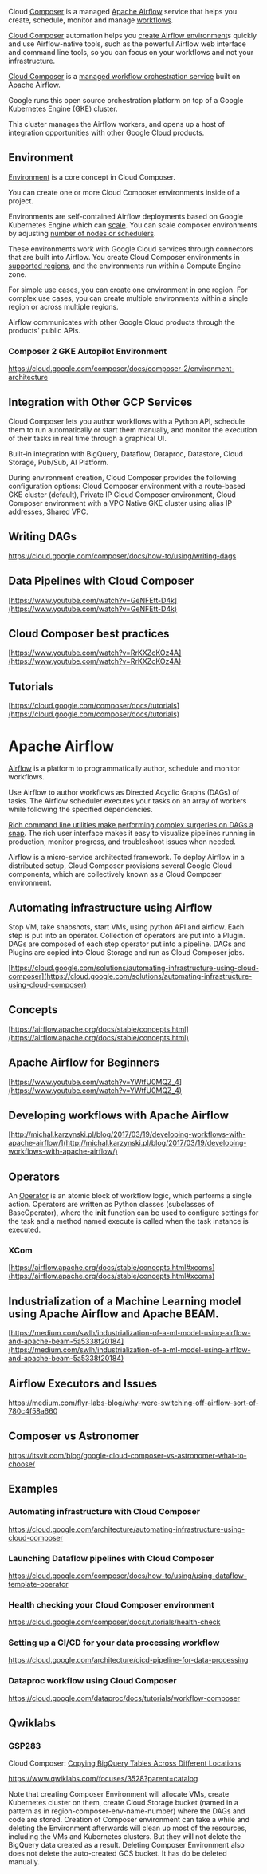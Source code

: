 

Cloud [Composer](https://cloud.google.com/composer/) is a managed [Apache Airflow](https://airflow.apache.org/) service that helps you create, schedule, monitor and manage [workflows](Workflows). 

[Cloud Composer](   https://cloud.google.com/composer/docs ) automation helps you [create Airflow environment](https://cloud.google.com/composer/docs/how-to/managing/creating)s quickly and use Airflow-native tools, such as the powerful Airflow web interface and command line tools, so you can focus on your workflows and not your infrastructure.



[Cloud Composer](  https://www.youtube.com/watch?v=bwZOAXnCMf8 ) is a [managed workflow orchestration service](https://cloud.google.com/blog/products/data-analytics/cloud-composer-is-now-in-beta-build-and-run-practical-workflows-with-minimal-effort
) built on Apache Airflow. 


Google runs this open source orchestration platform on top of a Google Kubernetes Engine (GKE) cluster. 

This cluster manages the Airflow workers, and opens up a host of integration opportunities with other Google Cloud products.


## Environment

[Environment](https://cloud.google.com/composer/docs/concepts/architecture) is a core concept in Cloud Composer. 

You can create one or more Cloud Composer environments inside of a project. 

Environments are self-contained Airflow deployments based on Google Kubernetes Engine which can [scale](https://cloud.google.com/composer/docs/environment-scaling).  You can scale composer environments by adjusting [number of nodes or schedulers](https://cloud.google.com/composer/docs/scale-environments).

These environments work with Google Cloud services through connectors that are built into Airflow. You create Cloud Composer environments in [supported regions](https://cloud.google.com/about/locations), and the environments run within a Compute Engine zone. 

For simple use cases, you can create one environment in one region. For complex use cases, you can create multiple environments within a single region or across multiple regions. 

Airflow communicates with other Google Cloud products through the products' public APIs.


### Composer 2 GKE Autopilot Environment


https://cloud.google.com/composer/docs/composer-2/environment-architecture

## Integration with Other GCP Services 

Cloud Composer lets you author workflows with a Python API, schedule them to run automatically 
or start them manually, and monitor the execution of their tasks in real time through a graphical UI.

Built-in integration with  BigQuery, Dataflow, Dataproc, Datastore, Cloud Storage, Pub/Sub, AI Platform.

During environment creation, Cloud Composer provides the following configuration options: Cloud Composer environment with a route-based GKE cluster (default), Private IP Cloud Composer environment, Cloud Composer environment with a VPC Native GKE cluster using alias IP addresses, Shared VPC.

## Writing DAGs


https://cloud.google.com/composer/docs/how-to/using/writing-dags

## Data Pipelines with Cloud Composer

[https://www.youtube.com/watch?v=GeNFEtt-D4k](https://www.youtube.com/watch?v=GeNFEtt-D4k)


## Cloud Composer best practices

[https://www.youtube.com/watch?v=RrKXZcKOz4A](https://www.youtube.com/watch?v=RrKXZcKOz4A)


## Tutorials

[https://cloud.google.com/composer/docs/tutorials](https://cloud.google.com/composer/docs/tutorials)



# Apache Airflow 

[Airflow](https://airflow.apache.org/) is a platform to programmatically author, schedule and monitor workflows.

Use Airflow to author workflows as Directed Acyclic Graphs (DAGs) of tasks. The Airflow scheduler executes your tasks on an array of workers while following the specified dependencies. 

[Rich command line utilities make performing complex surgeries on DAGs a snap](   https://towardsdatascience.com/airflow-how-and-when-to-use-it-2e07108ac9f5   ). The rich user interface makes it easy to visualize pipelines running in production, monitor progress, and troubleshoot issues when needed. 

Airflow is a micro-service architected framework. To deploy Airflow in a distributed setup, Cloud Composer provisions several Google Cloud components, which are collectively known as a Cloud Composer environment.

## Automating infrastructure using Airflow

Stop VM, take snapshots, start VMs, using python API and airflow.   Each step is put into an operator.  Collection of operators are put into a Plugin.  DAGs are composed of each step operator put into a pipeline. DAGs and Plugins are copied into Cloud Storage and run as Cloud Composer jobs.

[https://cloud.google.com/solutions/automating-infrastructure-using-cloud-composer](https://cloud.google.com/solutions/automating-infrastructure-using-cloud-composer)





## Concepts

[https://airflow.apache.org/docs/stable/concepts.html](https://airflow.apache.org/docs/stable/concepts.html)


## Apache Airflow for Beginners

[https://www.youtube.com/watch?v=YWtfU0MQZ_4](https://www.youtube.com/watch?v=YWtfU0MQZ_4)


## Developing workflows with Apache Airflow

[http://michal.karzynski.pl/blog/2017/03/19/developing-workflows-with-apache-airflow/](http://michal.karzynski.pl/blog/2017/03/19/developing-workflows-with-apache-airflow/)


## Operators

 An [Operator](  https://github.com/apache/airflow/tree/master/airflow/operators ) is an atomic block of workflow logic, which performs a single action. Operators are written as Python classes (subclasses of BaseOperator), where the __init__ function can be used to configure settings for the task and a method named execute is called when the task instance is executed.




### XCom

[https://airflow.apache.org/docs/stable/concepts.html#xcoms](https://airflow.apache.org/docs/stable/concepts.html#xcoms)

## Industrialization of a Machine Learning model using Apache Airflow and Apache BEAM.

[https://medium.com/swlh/industrialization-of-a-ml-model-using-airflow-and-apache-beam-5a5338f20184](https://medium.com/swlh/industrialization-of-a-ml-model-using-airflow-and-apache-beam-5a5338f20184)

## Airflow Executors and Issues

https://medium.com/flyr-labs-blog/why-were-switching-off-airflow-sort-of-780c4f58a660

## Composer vs Astronomer

https://itsvit.com/blog/google-cloud-composer-vs-astronomer-what-to-choose/

## Examples

### Automating infrastructure with Cloud Composer


https://cloud.google.com/architecture/automating-infrastructure-using-cloud-composer

### Launching Dataflow pipelines with Cloud Composer

https://cloud.google.com/composer/docs/how-to/using/using-dataflow-template-operator

### Health checking your Cloud Composer environment

https://cloud.google.com/composer/docs/tutorials/health-check

### Setting up a CI/CD for your data processing workflow

https://cloud.google.com/architecture/cicd-pipeline-for-data-processing

### Dataproc workflow using Cloud Composer

https://cloud.google.com/dataproc/docs/tutorials/workflow-composer


## Qwiklabs

### GSP283

Cloud Composer: [Copying BigQuery Tables Across Different Locations](https://cloud.google.com/blog/products/data-analytics/how-to-transfer-bigquery-tables-between-locations-with-cloud-composer
)


https://www.qwiklabs.com/focuses/3528?parent=catalog

Note that creating Composer Environment will allocate VMs, create Kubernetes cluster on them, create Cloud Storage bucket (named in a pattern as in region-composer-env-name-number) where the DAGs and code are stored. Creation of Composer environment can take a while and deleting the Environment afterwards will clean up most of the resources, including the VMs and Kubernetes clusters. But they will not delete the BigQuery data created as a result. Deleting Composer Environment also does not delete the auto-created GCS bucket. It has do be deleted manually.
